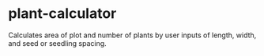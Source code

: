 # plant-calculator
Calculates area of plot and number of plants by user inputs of length, width, and seed or seedling spacing.

